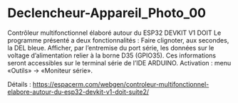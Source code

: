 # Declencheur-Appareil_Photo_00
Contrôleur multifonctionnel élaboré autour du ESP32 DEVKIT V1 DOIT
Le programme présenté a deux fonctionnalités : Faire clignoter, aux secondes, la DEL bleue.  Afficher, par l’entremise du port série, les données sur le voltage d’alimentation relier à la borne D35 (GPIO35). Ces informations seront accessibles sur le terminal série de l’IDE ARDUINO. Activation : menu «Outils» -> «Moniteur série».

Détails : https://espacerm.com/webgen/controleur-multifonctionnel-elabore-autour-du-esp32-devkit-v1-doit-suite2/
